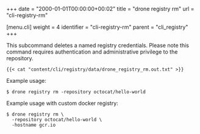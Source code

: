 +++
date = "2000-01-01T00:00:00+00:02"
title = "drone registry rm"
url = "cli-registry-rm"

[menu.cli]
  weight = 4
  identifier = "cli-registry-rm"
  parent = "cli_registry"
+++

This subcommand deletes a named registry credentials. Please note this command requires authentication and administrative privilege to the repository.

```text
{{< cat "content/cli/registry/data/drone_registry_rm.out.txt" >}}
```

Example usage:

```text
$ drone registry rm -repository octocat/hello-world
```

Example usage with custom docker registry:

```text
$ drone registry rm \
  -repository octocat/hello-world \
  -hostname gcr.io
```
